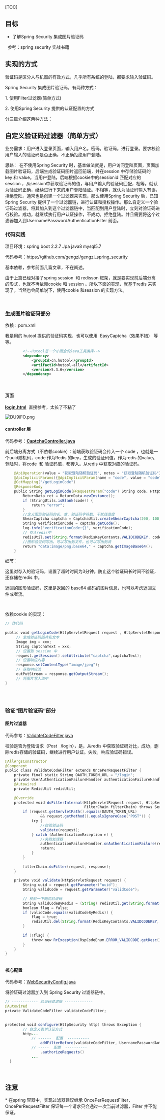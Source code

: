 [TOC]

## 目标

* 了解Spring Security 集成图片验证码

  参考：spring security 实战书籍

## 实现的方式

验证码是区分人与机器的有效方式，几乎所有系统的登陆，都要求输入验证码。

Spring Security 集成图片验证码，有两种方式：

1. 使用Filter过滤器(简单方式)

2. 使用Spring Security 提供的认证配置的方式

分三篇介绍这两种方法：

## 自定义验证码过滤器（简单方式）

业务需求：用户进入登录页面，输入用户名，密码，验证码，进行登录。要求校验用户输入的验证码是否正确，不正确拒绝用户登陆。

思路： 在不使用Spring Security 时，基本做法就是，用户访问登陆页面，页面加载图片验证码，后端生成验证码图片返回前端，并在session 中存储验证码的key 和 value。当用户登陆，后端根据cookie中的sessionid 匹配对应的session ，从session中获取验证码的值，与用户输入的验证码匹配，相等，就认为验证码正确，继续进行下来的用户登陆验证。不相等，就认为验证码输入有误，拒绝登陆。通常也是创建一个过滤器来实现，那么使用Spring Security 后，已知Spring Security 提供了一个过滤器链，进行认证和授权操作。那么自定义一个验证码过滤器，将其加入到这个过滤器链中，当匹配到用户登陆时，立刻对验证码进行校验。成功，就继续执行用户认证操作，不成功，拒绝登陆。并且需要将这个过滤器加入到UsernamePasswordAuthenticationFilter 前面。

### 代码实践

项目环境：spring boot 2.2.7 Jpa java8 mysql5.7

代码参考：https://github.com/gengzi/gengzi_spring_security

基本依赖，参考前面几篇文章，不在阐述。

由于上篇已经对接了spring session  和 redisson 框架，就是要实现前后端分离的形式，也就不再依赖cookie 和 session 。所以下面的实现，就基于redis 来实现了。当然也会简单说下，使用cookie 和session 的实现方法。

 

### 生成图片验证码部分

依赖：pom.xml

我是用的 hutool 提供的验证码实现，也可以使用  EasyCaptcha（效果不错） 等等。

```xml
        <!--Hutool是一个小而全的Java工具类库-->
        <dependency>
            <groupId>cn.hutool</groupId>
            <artifactId>hutool-all</artifactId>
            <version>5.3.6</version>
        </dependency>
```

 

#### 页面

[**login.html**](https://github.com/gengzi/gengzi_spring_security/blob/master/gengzi_spring_security/src/main/resources/templates/login.html)  直接参考，太长了不粘了

![DU9iFO.png](https://s3.ax1x.com/2020/11/24/DU9iFO.png)

#### controller 层

代码参考：[**CaptchaController.java**](https://github.com/gengzi/gengzi_spring_security/blob/master/gengzi_spring_security/src/main/java/fun/gengzi/gengzi_spring_security/sys/controller/CaptchaController.java)

前后端分离方式（不依赖cookie）：前端获取验证码会传入一个 code ，也就是一个uuid随机码，code 作为Redis 的key，生成的验证码值，作为redis 的value。登陆时，将code  和 验证码值，都传入。从redis 中获取对应的验证码。

```java
    @ApiOperation(value = "获取登陆随机验证码", notes = "获取登陆随机验证码")
    @ApiImplicitParams({@ApiImplicitParam(name = "code", value = "code", required = true)})
    @GetMapping("/getLoginCode")
    @ResponseBody
    public String getLoginCode(@RequestParam("code") String code, HttpServletResponse response) {
        ReturnData ret = ReturnData.newInstance();
        if (StringUtils.isBlank(code)) {
            return "error";
        }
        //定义图形验证码的长、宽、验证码字符数、干扰线宽度
        ShearCaptcha captcha = CaptchaUtil.createShearCaptcha(200, 100, 4, 4);
        String verificationCode = captcha.getCode();
        log.info("verificationCode:{}", verificationCode);
        // 存入redis中
        redisUtil.set(String.format(RedisKeyContants.VALIDCODEKEY, code), verificationCode, 180);
        //图形验证码写出，可以写出到文件，也可以写出到流
        return "data:image/png;base64," + captcha.getImageBase64();
    }
```

细节：

这里对存入的验证码，设置了超时时间为3分钟。防止这个验证码长时间不验证，还存储在redis 中。

返回的图形验证码，这里是返回的 base64 编码的图片信息，也可以考虑返回文件或者流。

 

依赖cookie 的实现：

```java
// 伪代码
 
public void getLoginCode(HttpServletRequest request , HttpServletResponse response) {
     // 生成验证码图片和文本
     Image img = xxx;
     String captchaText = xxx;
     // 设置到 session 中
     request.getSession().setAttribute("captcha",captchaText);
     // 设置响应内容
     response.setContentType("image/jpeg");
     // 获取响应流
     outPutStream = response.getOutputStream();
     // 将图片写入流中
}
 
```

 

### 验证“图片验证码”部分

#### 图片过滤器

代码参考：[ValidateCodeFilter.java](https://github.com/gengzi/gengzi_spring_security/blob/master/gengzi_spring_security/src/main/java/fun/gengzi/gengzi_spring_security/filter/ValidateCodeFilter.java)

校验是否为登陆请求（Post   /login），是，从redis 中获取验证码对比，成功，删除redis存储的验证码，继续进行用户认证。失败，响应验证码错误。

```java
@AllArgsConstructor
@Component
public class ValidateCodeFilter extends OncePerRequestFilter {
    private final static String OAUTH_TOKEN_URL = "/login";
    private UserAuthenticationFailureHandler authenticationFailureHandler;
    @Autowired
    private RedisUtil redisUtil;
 
    @Override
    protected void doFilterInternal(HttpServletRequest request, HttpServletResponse response,
                                    FilterChain filterChain) throws ServletException, IOException {
        if (request.getServletPath().equals(OAUTH_TOKEN_URL)
                && request.getMethod().equalsIgnoreCase("POST")) {
            try {
                //校验验证码
                validate(request);
            } catch (AuthenticationException e) {
                //失败处理器
                authenticationFailureHandler.onAuthenticationFailure(request, response, e);
                return;
            }
        }
 
        filterChain.doFilter(request, response);
    }
 
    private void validate(HttpServletRequest request) {
        String uuid = request.getParameter("uuid");
        String validCode = request.getParameter("validCode");
 
        // 校验一下随机验证码
        String validCodeByRedis = (String) redisUtil.get(String.format(RedisKeyContants.VALIDCODEKEY, uuid));
        boolean flag = false;
        if (validCode.equals(validCodeByRedis)) {
            flag = true;
            redisUtil.del(String.format(RedisKeyContants.VALIDCODEKEY, uuid));
        }
 
        if (!flag) {
            throw new RrException(RspCodeEnum.ERROR_VALIDCODE.getDesc(), RspCodeEnum.ERROR_VALIDCODE.getCode());
        }
    }
}
 
```

#### 核心配置

代码参考：[WebSecurityConfig.java](https://github.com/gengzi/gengzi_spring_security/blob/master/gengzi_spring_security/src/main/java/fun/gengzi/gengzi_spring_security/config/WebSecurityConfig.java)

将验证码过滤器加入到 Spring Security 过滤器链中。

```java
// ------------ 验证码过滤器 -------------
@Autowired
private ValidateCodeFilter validateCodeFilter;
 
 
protected void configure(HttpSecurity http) throws Exception {
        // 自定义表单认证方式
        http...
            // ------  配置  ----------
                addFilterBefore(validateCodeFilter, UsernamePasswordAuthenticationFilter.class)
            // -----  配置  ----------
                .authorizeRequests()
            ...
  }
```

 

## 注意

* 在spring 容器中，实现过滤器建议继承 OncePerRequestFilter，OncePerRequestFilter 保证每一个请求只会通过一次当前过滤器，Filter 并不能保证。

 

 

 

 
